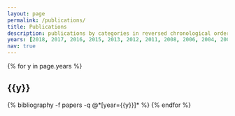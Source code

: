 ```yaml
---
layout: page
permalink: /publications/
title: Publications
description: publications by categories in reversed chronological order. generated by jekyll-scholar.
years: [2018, 2017, 2016, 2015, 2013, 2012, 2011, 2008, 2006, 2004, 2003, 2002, 1996]
nav: true
---
```


<div class="publications">

{% for y in page.years %}
  <h2 class="year">{{y}}</h2>
  {% bibliography -f papers -q @*[year={{y}}]* %}
{% endfor %}

</div>
